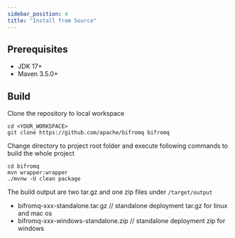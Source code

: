 ```yaml
---
sidebar_position: 4
title: "Install from Source"
---
```


## Prerequisites

- JDK 17+
- Maven 3.5.0+

## Build

Clone the repository to local workspace

```
cd <YOUR_WORKSPACE>
git clone https://github.com/apache/bifromq bifromq
```

Change directory to project root folder and execute following commands to build the whole project

```
cd bifromq
mvn wrapper:wrapper
./mvnw -U clean package
```

The build output are two tar.gz and one zip files under `/target/output`

- bifromq-xxx-standalone.tar.gz // standalone deployment tar.gz for linux and mac os
- bifromq-xxx-windows-standalone.zip // standalone deployment zip for windows
